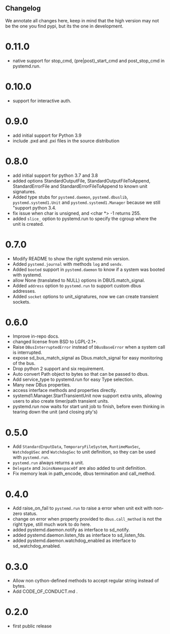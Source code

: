 Changelog
---------

We annotate all changes here, keep in mind that the high version may not be
the one you find pypi, but its the one in development.

0.11.0
=====
* native support for stop_cmd, (pre|post)_start_cmd and post_stop_cmd in pystemd.run.

0.10.0
=====
* support for interactive auth.

0.9.0
=====
* add initial support for Python 3.9
* include .pxd and .pxi files in the source distribution

0.8.0
=====
* add initial support for python 3.7 and 3.8
* added options StandardOutputFile, StandardOutputFileToAppend, StandardErrorFile and
  StandardErrorFileToAppend to known unit signatures.
* Added type stubs for `pystemd.daemon`, `pystemd.dbuslib`, `pystemd.systemd1.Unit`
  and `pystemd.systemd1.Manager` because we still "support python 3.4.
* fix issue when char is unsigned, and <char *> -1 returns 255.
* added `slice_` option to pystemd.run to specify the cgroup where the unit is created.

0.7.0
=====
* Modify README to show the right systemd min version.
* Added `pystemd.journal` with methods `log` and `sendv`.
* Added `booted` support in `pystemd.daemon` to know if a system was booted with
  systemd.
* allow None (translated to NULL) options in DBUS.match_signal.
* Added `address` option to `pystemd.run` to support custom dbus addresses.
* Added `socket` options to unit_signatures, now we can create transient sockets.

0.6.0
=====
* Improve in-repo docs.
* changed license from BSD to LGPL-2.1+.
* Raise `DBusInterruptedError` instead of `DBusBaseError` when a system call is
  interrupted.
* expose sd_bus_match_signal as Dbus.match_signal for easy monitoring of the bus.
* Drop python 2 support and six requirement.
* Auto convert Path object to bytes so that can be passed to dbus.
* Add service_type to pystemd.run for easy Type selection.
* Many new DBus properties.
* access interface methods and properties directly.
* systemd1.Manager.StartTransientUnit now support extra units, allowing users
  to also create timer/path transient units.
* pystemd.run now waits for start unit job to finish, before even thinking in
  tearing down the unit (and closing pty's)

0.5.0
=====
* Add `StandardInputData`, `TemporaryFileSystem`, `RuntimeMaxSec`,
   `WatchdogUSec` and `WatchdogSec` to unit definition, so they can be used
   with `pystemd.run`.
* `pystemd.run` always returns a unit.
* `Delegate` and `JoinsNamespaceOf` are also added to unit definition.
* Fix memory leak in path_encode, dbus termination and call_method.

0.4.0
=====
* Add raise_on_fail to `pystemd.run` to raise a error when unit exit with
  non-zero status.
* change on error when property provided to `dbus.call_method` is not the right
  type, still much work to do here.
* added pystemd.daemon.notify as interface to sd_notify.
* added pystemd.daemon.listen_fds as interface to sd_listen_fds.
* added pystemd.daemon.watchdog_enabled as interface to sd_watchdog_enabled.

0.3.0
=====
* Allow non cython-defined methods to accept regular string instead of bytes.
* Add CODE_OF_CONDUCT.md .

0.2.0
=====
* first public release
